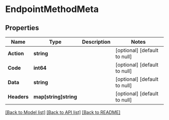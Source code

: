 # EndpointMethodMeta

## Properties
Name | Type | Description | Notes
------------ | ------------- | ------------- | -------------
**Action** | **string** |  | [optional] [default to null]
**Code** | **int64** |  | [optional] [default to null]
**Data** | **string** |  | [optional] [default to null]
**Headers** | **map[string]string** |  | [optional] [default to null]

[[Back to Model list]](../README.md#documentation-for-models) [[Back to API list]](../README.md#documentation-for-api-endpoints) [[Back to README]](../README.md)

